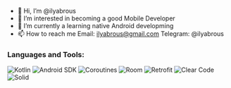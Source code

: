 - 👋 Hi, I’m @ilyabrous
- 👀 I’m interested in becoming a good Mobile Developer
- 🌱 I’m currently a learning native Android developming
- 📫 How to reach me
 Email: ilyabrous@gmail.com
 Telegram: @ilyabrous
### Languages and Tools:
![Kotlin](https://img.shields.io/badge/-Kotlin-090909?style=for-the-badge&logo=Kotlin&logoColor=47C5FB)
![Android SDK](https://img.shields.io/badge/-Dart-090909?style=for-the-badge&logo=Android&logoColor=097CDB)
![Coroutines](https://img.shields.io/badge/-Firebase-090909?style=for-the-badge&logo=Thread&logoColor=F8C52C)
![Room](https://img.shields.io/badge/-TensorFlow-090909?style=for-the-badge&logo=Room&logoColor=F88C00)
![Retrofit](https://img.shields.io/badge/-JavaScript-090909?style=for-the-badge&logo=Retrofit&logoColor=E9D54D)
![Clear Code](https://img.shields.io/badge/-Framework-090909?style=for-the-badge&logo=clear&logoColor=E5D3FF)
![Solid](https://img.shields.io/badge/-C++-090909?style=for-the-badge&logo=solid&logoColor=6296CC)

<!---
ilyabrous/ilyabrous is a ✨ special ✨ repository because its `README.md` (this file) appears on your GitHub profile.
You can click the Preview link to take a look at your changes.
--->
